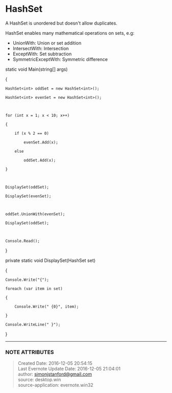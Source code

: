 # HashSet

A HashSet is unordered but doesn't allow duplicates.

  

HashSet enables many mathematical operations on sets, e.g:

  * UnionWith: Union or set addition
  * IntersectWith: Intersection
  * ExceptWith: Set subtraction
  * SymmetricExceptWith: Symmetric difference

  

static void Main(string[] args)

{

    HashSet<int> oddSet = new HashSet<int>();

    HashSet<int> evenSet = new HashSet<int>();

  

    for (int x = 1; x < 10; x++)

    {

        if (x % 2 == 0)

            evenSet.Add(x);

        else

            oddSet.Add(x);

    }

  

    DisplaySet(oddSet);

    DisplaySet(evenSet);

  

    oddSet.UnionWith(evenSet);

    DisplaySet(oddSet);

  

    Console.Read();

}

  

private static void DisplaySet(HashSet<int> set)

{

    Console.Write("{");

    foreach (var item in set)

    {

        Console.Write(" {0}", item);

    }

    Console.WriteLine(" }");

}

  


---
### NOTE ATTRIBUTES
>Created Date: 2016-12-05 20:54:15  
>Last Evernote Update Date: 2016-12-05 21:04:01  
>author: simonjstanford@gmail.com  
>source: desktop.win  
>source-application: evernote.win32  
<!--stackedit_data:
eyJoaXN0b3J5IjpbLTE1NTQ1MzI3NjZdfQ==
-->